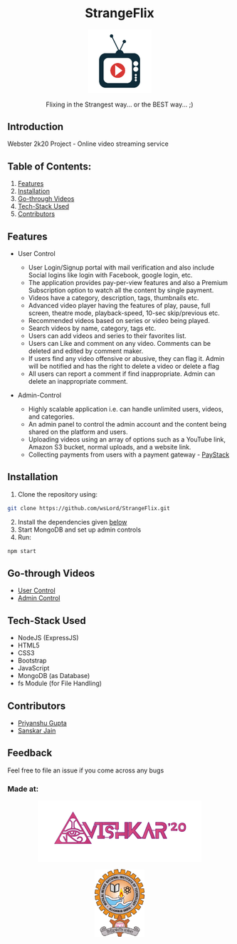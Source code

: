 <h1 align="center">StrangeFlix</h1>
<p align="center">
<img alt="Logo" width="142px" src="readme/logo.jpg"/>
</p>

<p align="center">
Flixing in the Strangest way... or the BEST way... ;)
</p>

## Introduction
  Webster 2k20 Project - Online video streaming service

## Table of Contents:

1) [Features](#fet)
2) [Installation](#install)
3) [Go-through Videos](#gothru)
4) [Tech-Stack Used](#depend)
5) [Contributors](#contri)

<a name="fet"></a>
## Features

* User Control
  * User Login/Signup portal with mail verification and also include Social logins like login with
Facebook, google login, etc.
  * The application provides pay-per-view features and also a Premium Subscription option to watch
all the content by single payment.
  * Videos have a category, description, tags, thumbnails etc.
  * Advanced video player having the features of play, pause, full screen, theatre mode, playback-speed,
10-sec skip/previous etc.
  * Recommended videos based on series or video being played.
  * Search videos by name, category, tags etc.
  * Users can add videos and series to their favorites list.
  * Users can Like and comment on any video. Comments can be deleted and edited by comment maker.
  * If users find any video offensive or abusive, they can flag it. Admin will be notified and has
the right to delete a video or delete a flag
  * All users can report a comment if find inappropriate. Admin can delete an inappropriate
comment.

* Admin-Control
  * Highly scalable application i.e. can handle unlimited users, videos, and categories.
  * An admin panel to control the admin account and the content being shared on the platform and
users.
  * Uploading videos using an array of options such as a YouTube link, Amazon S3 bucket, 
normal uploads, and a website link.
  * Collecting payments from users with a payment gateway - [PayStack](www.paystack.com)

<a name="install"></a> 
## Installation
1) Clone the repository using:
```bash
git clone https://github.com/wsLord/StrangeFlix.git
```
2) Install the dependencies given [below](#depend)
3) Start MongoDB and set up admin controls
4)  Run:
```bash
npm start
```

<a name="gothru"></a> 
## Go-through Videos

* [User Control](https://youtu.be/DL2O1OuxEoc)
* [Admin Control](https://youtu.be/hxYas4KMJ5w)

<a name="depend"></a>
## Tech-Stack Used

* NodeJS (ExpressJS)
* HTML5
* CSS3
* Bootstrap
* JavaScript
* MongoDB (as Database)
* fs Module (for File Handling)

<a name="contri"></a>
## Contributors

* [Priyanshu Gupta](github.com/wsLord)
* [Sanskar Jain](github.com/skj-7)

## Feedback
Feel free to file an issue if you come across any bugs

### Made at:

<p align="center">
<img src="readme/avishkar.png" />
</p>
<p align="center">
<img alt="MNNIT" width="112px" src="readme/MNNIT.png" />
</p>
